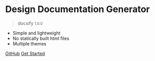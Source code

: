 <!-- _coverpage.md -->

<!-- ![logo](_media/icon.svg) -->

# Design Documentation Generator

> docsify <small>1.0.0</small>

- Simple and lightweight
- No statically built html files
- Multiple themes

[GitHub](https://github.com/docsifyjs/docsify/)
[Get Started](#docsify)